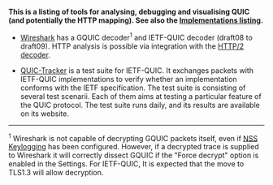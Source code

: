 
**This is a listing of tools for analysing, debugging and visualising QUIC (and potentially the HTTP mapping). See also the [Implementations listing](Implementations).**

* [Wireshark](https://wireshark.org/) has a GQUIC decoder<sup>1</sup> and IETF-QUIC decoder (draft08 to draft09). HTTP analysis is possible via integration with the [HTTP/2 decoder](https://wiki.wireshark.org/HTTP2).

* [QUIC-Tracker](https://quic-tracker.info.ucl.ac.be/) is a test suite for IETF-QUIC. It exchanges packets with IETF-QUIC implementations to verify whether an implementation conforms with the IETF specification. The test suite is consisting of several test scenarii. Each of them aims at testing a particular feature of the QUIC protocol. The test suite runs daily, and its results are available on its website.
---

<sup>1</sup> Wireshark is not capable of decrypting GQUIC packets itself, even if [NSS Keylogging](https://developer.mozilla.org/en-US/docs/Mozilla/Projects/NSS/Key_Log_Format) has been configured. However, if a decrypted trace is supplied to Wireshark it will correctly dissect GQUIC if the "Force decrypt" option is enabled in the Settings. For IETF-QUIC, It is expected that the move to TLS1.3 will allow decryption.